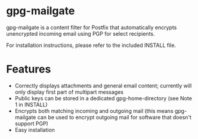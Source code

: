 # gpg-mailgate

gpg-mailgate is a content filter for Postfix that automatically encrypts unencrypted incoming email using PGP for select recipients.

For installation instructions, please refer to the included INSTALL file.

# Features
- Correctly displays attachments and general email content; currently will only display first part of multipart messages
- Public keys can be stored in a dedicated gpg-home-directory (see Note 1 in INSTALL)
- Encrypts both matching incoming and outgoing mail (this means gpg-mailgate can be used to encrypt outgoing mail for software that doesn't support PGP)
- Easy installation
